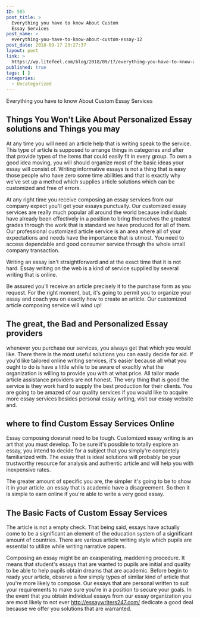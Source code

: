 ```yaml
---
ID: 585
post_title: >
  Everything you have to know About Custom
  Essay Services
post_name: >
  everything-you-have-to-know-about-custom-essay-12
post_date: 2018-09-17 23:27:37
layout: post
link: >
  https://wp.litefeel.com/blog/2018/09/17/everything-you-have-to-know-about-custom-essay-12/
published: true
tags: [ ]
categories:
  - Uncategorized
---
```

Everything you have to know About Custom Essay Services  <h2> Things You Won't Like About Personalized Essay solutions and Things you may</h2> <p>At any time you will need an article help that is writing speak to the service. This type of article is supposed to arrange things in categories and after that provide types of the  items that could easily fit in every group. To own a good idea moving, you will should organize most of the basic ideas your essay will consist of. Writing informative essays is not a thing that is easy those people who have zero some time abilities and that is exactly why we've set up a method which supplies article solutions which can be customized and free of errors.<!--more--> </p>   <p>At any right time you receive composing an essay services from our company expect you'll get your essays punctually. Our customized essay services are really much popular all around the world because individuals have already been effectively in a position to bring themselves the greatest grades through the work that is standard we have produced for all of them. Our professional customized article service is an area where all of your expectations and needs have the importance that is utmost. You need to access dependable and good consumer service through the whole small company transaction. </p>   <p>Writing an essay isn't straightforward and at the exact time that it is not hard. Essay writing on the web is a kind of service supplied by several writing that is online. </p> <p>Be assured you'll receive an article precisely it to the purchase form as you request. For the right moment, but, it's going to permit you to organize your essay and coach you on exactly how to create an article. Our customized article composing service will wind up! </p>  <h2>The great, the Bad and Personalized Essay providers </h2> <p>whenever you purchase our services, you always get that which you would like. There there is the most useful solutions you can easily decide for aid. If you'd like tailored online writing services, it's easier because all what you ought to do is have a little while to be aware of exacltly what the organization is willing to provide you with at what price. All tailor made article assistance providers are not honest. The very thing that is good the service is they work hard to supply the best production for their clients. You are going to be amazed of our quality services if you would like to acquire more essay services besides personal essay writing, visit our essay website and. </p>  <h2> where to find Custom Essay Services Online</h2> <p> Essay composing doesnat need to be tough. Customized essay writing is an art that you must develop. To be sure it's possible to totally explore an essay, you intend to decide for a subject that you simply're completely familiarized with. The essay that is ideal solutions will probably be your trustworthy resource for analysis and authentic article and will help you with inexpensive rates. </p> <p>The greater amount of specific you are, the simpler it's going to be to show it in your article. an essay that is academic have a disagreement. So then it is simple to earn online if you're able to write a very good essay. </p>  <h2> The Basic Facts of Custom Essay Services</h2> <p>The article is not a empty check. That being said, essays have actually come to be a significant an element of the education system of a significant amount of countries. There are various article writing style which pupils are essential to utilize while writing narrative papers. </p>   <p>Composing an essay might be an exasperating, maddening procedure. It means that student's essays that are wanted to pupils are initial and  quality to be able to help pupils obtain dreams that are academic. Before begin to ready your article, observe a few simply types of similar kind of article that you're more likely to compose. Our essays that are personal written to suit your requirements to make sure you're in a position to secure your goals. In the event that you obtain individual essays from our essay organization you are most likely to not ever <a href="http://essaywriters247.com/">http://essaywriters247.com/</a> dedicate a good deal because we offer you solutions that are warranted. </p>